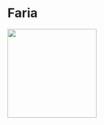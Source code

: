 # Faria

<img src="https://github.com/user-attachments/assets/d268d01e-cfe9-4467-bc0b-24bfdd056934" style="width: 200px;" />
